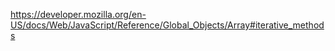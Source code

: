 https://developer.mozilla.org/en-US/docs/Web/JavaScript/Reference/Global_Objects/Array#iterative_methods
